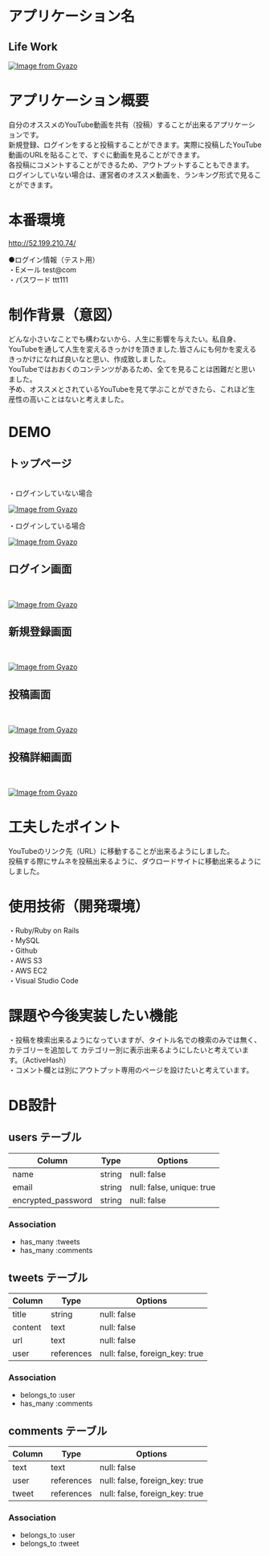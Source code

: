 # アプリケーション名

<h2>Life Work</h2>

[![Image from Gyazo](https://i.gyazo.com/6f273f7ff1db62d97ebac198c91eb76e.png)](https://gyazo.com/6f273f7ff1db62d97ebac198c91eb76e)

# アプリケーション概要

自分のオススメのYouTube動画を共有（投稿）することが出来るアプリケーションです。<br>
新規登録、ログインをすると投稿することができます。実際に投稿したYouTube動画のURLを貼ることで、すぐに動画を見ることができます。<br>
各投稿にコメントすることができるため、アウトプットすることもできます。<br>
ログインしていない場合は、運営者のオススメ動画を、ランキング形式で見ることができます。

# 本番環境

http://52.199.210.74/

●ログイン情報（テスト用）<br>
・Eメール test@com<br>
・パスワード ttt111


# 制作背景（意図）

どんな小さいなことでも構わないから、人生に影響を与えたい。私自身、YouTubeを通して人生を変えるきっかけを頂きました.皆さんにも何かを変えるきっかけになれば良いなと思い、作成致しました。<br>
YouTubeではおおくのコンテンツがあるため、全てを見ることは困難だと思いました。<br>
予め、オススメとされているYouTubeを見て学ぶことができたら、これほど生産性の高いことはないと考えました。


# DEMO

<h2>トップページ</h2><br>
・ログインしていない場合

[![Image from Gyazo](https://i.gyazo.com/93cd267d354a0295d37ff04e6a312463.jpg)](https://gyazo.com/93cd267d354a0295d37ff04e6a312463)

・ログインしている場合

[![Image from Gyazo](https://i.gyazo.com/a32f76a24e0631de8042adb575eeb846.jpg)](https://gyazo.com/a32f76a24e0631de8042adb575eeb846)

<h2>ログイン画面</h2><br>

[![Image from Gyazo](https://i.gyazo.com/15d1d513e52df24b4de849dd41fd4925.png)](https://gyazo.com/15d1d513e52df24b4de849dd41fd4925)

<h2>新規登録画面</h2><br>

[![Image from Gyazo](https://i.gyazo.com/d895c2749222e25955ffbb440e64ec32.png)](https://gyazo.com/d895c2749222e25955ffbb440e64ec32)

<h2>投稿画面</h2><br>

[![Image from Gyazo](https://i.gyazo.com/3a90caccd8381fbe6581cef24b2afdb2.png)](https://gyazo.com/3a90caccd8381fbe6581cef24b2afdb2)

<h2>投稿詳細画面</h2><br>

[![Image from Gyazo](https://i.gyazo.com/5490314d23f7331ac8fe48a5a12abae5.png)](https://gyazo.com/5490314d23f7331ac8fe48a5a12abae5)

# 工夫したポイント

YouTubeのリンク先（URL）に移動することが出来るようにしました。<br>
投稿する際にサムネを投稿出来るように、ダウロードサイトに移動出来るようにしました。


# 使用技術（開発環境）

・Ruby/Ruby on Rails<br>
・MySQL<br>
・Github<br>
・AWS S3<br>
・AWS EC2<br>
・Visual Studio Code


# 課題や今後実装したい機能

・投稿を検索出来るようになっていますが、タイトル名での検索のみでは無く、カテゴリーを追加して
カテゴリー別に表示出来るようにしたいと考えています。（ActiveHash）<br>
・コメント欄とは別にアウトプット専用のページを設けたいと考えています。


# DB設計

## users テーブル

| Column             | Type   | Options                   |
| ------------------ | ------ | ------------------------- |
| name               | string | null: false               |
| email              | string | null: false, unique: true |
| encrypted_password | string | null: false               |

### Association

- has_many :tweets
- has_many :comments


## tweets テーブル

| Column  | Type       | Options                        |
| ------- | ---------- | ------------------------------ |
| title   | string     | null: false                    |
| content | text       | null: false                    |
| url     | text       | null: false                    |
| user    | references | null: false, foreign_key: true |

### Association

- belongs_to :user
- has_many :comments


## comments テーブル

| Column | Type       | Options                        |
| ------ | ---------- | ------------------------------ |
| text   | text       | null: false                    |
| user   | references | null: false, foreign_key: true |
| tweet  | references | null: false, foreign_key: true |

### Association

- belongs_to :user
- belongs_to :tweet